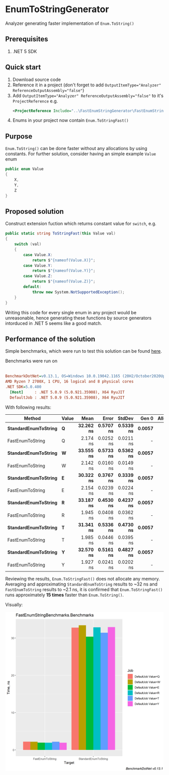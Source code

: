 # EnumToStringGenerator

Analyzer generating faster implementation of `Enum.ToString()`

## Prerequisites

1. .NET 5 SDK

## Quick start

1. Download source code
2. Reference it in a project (don't forget to add `OutputItemType="Analyzer" ReferenceOutputAssembly="false"`)
3. Add `OutputItemType="Analyzer" ReferenceOutputAssembly="false"` to it's `ProjectReference` e.g.
    ```xml
    <ProjectReference Include="..\FastEnumStringGenerator\FastEnumStringGenerator.csproj" OutputItemType="Analyzer" ReferenceOutputAssembly="false"/>
    ```
4. Enums in your project now contain `Enum.ToStringFast()`

## Purpose

`Enum.ToString()` can be done faster without any allocations by using constants.
For further solution, consider having an simple example `Value` enum
```csharp
public enum Value
{
    X,
    Y,
    Z
}
```

## Proposed solution

Construct extension fuction which returns constant value for `switch`, e.g.
```csharp
public static string ToStringFast(this Value val)
{
    switch (val)
    {
        case Value.X:
            return $"{nameof(Value.X)}";
        case Value.Y:
            return $"{nameof(Value.Y)}";
        case Value.Z:
            return $"{nameof(Value.Z)}";
        default:
            throw new System.NotSupportedException();
    }
}
```

Writing this code for every single enum in any project would be unreasonable, hence generating these functions by source generators intorduced in .NET 5 seems like a good match.

## Performance of the solution

Simple benchmarks, which were run to test this solution can be found [here](../FastEnumStringBenchmarks/Program.cs).

Benchmarks were run on

``` ini

BenchmarkDotNet=v0.13.1, OS=Windows 10.0.19042.1165 (20H2/October2020Update)
AMD Ryzen 7 2700X, 1 CPU, 16 logical and 8 physical cores
.NET SDK=5.0.400
  [Host]     : .NET 5.0.9 (5.0.921.35908), X64 RyuJIT
  DefaultJob : .NET 5.0.9 (5.0.921.35908), X64 RyuJIT
```

With following results:

|               Method | Value |      Mean |     Error |    StdDev |  Gen 0 | Allocated |
|--------------------- |------ |----------:|----------:|----------:|-------:|----------:|
| **StandardEnumToString** |     **Q** | **32.262 ns** | **0.5707 ns** | **0.5339 ns** | **0.0057** |      **24 B** |
|     FastEnumToString |     Q |  2.174 ns | 0.0252 ns | 0.0211 ns |      - |         - |
| **StandardEnumToString** |     **W** | **33.555 ns** | **0.5733 ns** | **0.5362 ns** | **0.0057** |      **24 B** |
|     FastEnumToString |     W |  2.142 ns | 0.0160 ns | 0.0149 ns |      - |         - |
| **StandardEnumToString** |     **E** | **30.322 ns** | **0.3767 ns** | **0.3339 ns** | **0.0057** |      **24 B** |
|     FastEnumToString |     E |  2.154 ns | 0.0239 ns | 0.0224 ns |      - |         - |
| **StandardEnumToString** |     **R** | **33.187 ns** | **0.4530 ns** | **0.4237 ns** | **0.0057** |      **24 B** |
|     FastEnumToString |     R |  1.945 ns | 0.0408 ns | 0.0362 ns |      - |         - |
| **StandardEnumToString** |     **T** | **31.341 ns** | **0.5336 ns** | **0.4730 ns** | **0.0057** |      **24 B** |
|     FastEnumToString |     T |  1.985 ns | 0.0446 ns | 0.0395 ns |      - |         - |
| **StandardEnumToString** |     **Y** | **32.570 ns** | **0.5161 ns** | **0.4827 ns** | **0.0057** |      **24 B** |
|     FastEnumToString |     Y |  1.927 ns | 0.0241 ns | 0.0202 ns |      - |         - |

Reviewing the results, `Enum.ToStringFast()` does not allocate any memory. Averaging and approximating `StandardEnumToString` results to ~32 ns and `FastEnumToString` results to ~2.1 ns, it is confirmed that `Enum.ToStringFast()` runs approximately **15 times** faster than `Enum.ToString()`. 

Visually:

<img src="media/FastEnumStringBenchmarks.Benchmarks-barplot.png" alt="drawing" width="800"/>


